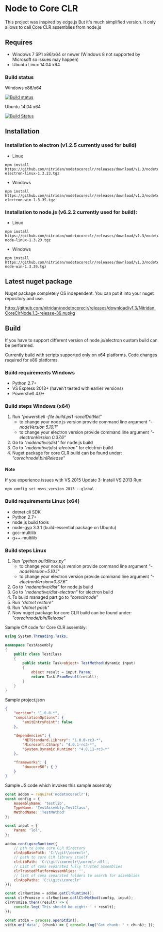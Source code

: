 # Node to Core CLR

This project was inspired by edge.js
But it's much simplified version.
It only allows to call Core CLR assemblies from node.js

## Requires
- Windows 7 SP1 x86/x64 or newer (Windows 8 not supported by Microsoft so issues may happen)
- Ubuntu Linux 14.04 x64

### Build status
Windows x86/x64

[![Build status](https://ci.appveyor.com/api/projects/status/i9mulv9q8f789y4i?svg=true)](https://ci.appveyor.com/project/nitridan/nodetocoreclr)

Ubuntu 14.04 x64

[![Build Status](https://travis-ci.org/nitridan/nodetocoreclr.svg?branch=master)](https://travis-ci.org/nitridan/nodetocoreclr)

## Installation

### Installation to electron (v1.2.5 currently used for build)

- Linux
```
npm install https://github.com/nitridan/nodetocoreclr/releases/download/v1.3/nodetocoreclr-electron-linux-1.3.23.tgz
```
- Windows
```
npm install https://github.com/nitridan/nodetocoreclr/releases/download/v1.3/nodetocoreclr-electron-win-1.3.39.tgz
```

### Installation to node.js (v6.2.2 currently used for build):

- Linux
```
npm install https://github.com/nitridan/nodetocoreclr/releases/download/v1.3/nodetocoreclr-node-linux-1.3.23.tgz
```
- Windows
```
npm install https://github.com/nitridan/nodetocoreclr/releases/download/v1.3/nodetocoreclr-node-win-1.3.39.tgz
```

## Latest nuget package

Nuget package completely OS independent. You can put it into your nuget repository and use.

https://github.com/nitridan/nodetocoreclr/releases/download/v1.3/Nitridan.CoreClrNode.1.3-release-39.nupkg

## Build

If you have to support different version of node.js/electron custom build can be performed.

Currently build with scripts supported only on x64 platforms.
Code changes required for x86 platforms.

### Build requirements Windows
- Python 2.7+
- VS Express 2013+ (haven't tested with earlier versions)
- Powershell 4.0+

### Build steps Windows (x64)
1. Run _"powershell -file build.ps1 -localDotNet"_ 
   - to change your node.js version provide command line argument _"-nodeVersion 5.10.1"_
   - to change your electron version provide command line argument _"-electronVersion 0.37.6"_
2. Go to _"nodenative\dist"_ for node.js build
3. Go to _"nodenative\dist-electron"_ for electron build
4. Nuget package for core CLR build can be found under: _"coreclrnode\bin\Release"_

#### Note
If you experience issues with VS 2015 Update 3:
Install VS 2013
Run:
```
npm config set msvs_version 2013 --global
```

### Build requirements Linux (x64)
- dotnet cli SDK
- Python 2.7+
- node.js build tools
- node-gyp 3.3.1 (build-essential package on Ubuntu)
- gcc-multilib
- g++-multilib

### Build steps Linux
1. Run _"python buildlinux.py"_ 
   - to change your node.js version provide command line argument _"-nodeVersion=5.10.1"_
   - to change your electron version provide command line argument _"-electronVersion=0.37.6"_
2. Go to _"nodenative/dist"_ for node.js build
3. Go to _"nodenative/dist-electron"_ for electron build
4. To build managed part go to _"coreclrnode"_
5. Run _"dotnet restore"_
6. Run _"dotnet pack"_
7. Now nuget package for core CLR build can be found under: _"coreclrnode/bin/Release"_


Sample C# code for Core CLR assembly:

```csharp
using System.Threading.Tasks;

namespace TestAssembly
{
    public class TestClass
    {
        public static Task<object> TestMethod(dynamic input)
        {
            object result = input.Param;
            return Task.FromResult(result);
        }
    }
}

```

Sample project.json

```json
{
    "version": "1.0.0-*",
    "compilationOptions": {
        "emitEntryPoint": false
    },

    "dependencies": {
        "NETStandard.Library": "1.0.0-rc3-*",
        "Microsoft.CSharp": "4.0.1-rc3-*",
        "System.Dynamic.Runtime": "4.0.11-rc3-*"
    },

    "frameworks": {
        "dnxcore50": { }
    }
}
```

Sample JS code which invokes this sample assembly

```javascript
const addon = require('nodetocoreclr');
const config = {
    AssemblyName: 'testlib',
    TypeName: 'TestAssembly.TestClass',
    MethodName: 'TestMethod'
};

const input = {
    Param: 'lol',
};
  
addon.configureRuntime({
    // pth to base core CLR directory
    clrAppBasePath: 'C:\\git\\coreclr',
    // path to core CLR library itself
    clrLibPath: 'C:\\git\\coreclr\\coreclr.dll',
    // List of coma separated fully trusted assemblies
    clrTrustedPlatformAssemblies: '',
    // list of coma separated folders to search for assemblies    
    clrAppPaths: 'C:\\git\\coreclr'
});

const clrRuntime = addon.getClrRuntime();
const clrPromise = clrRuntime.callClrMethod(config, input);
clrPromise.then((result) => {
    console.log('This should be eight: ' + result);
});

const stdin = process.openStdin();
stdin.on('data', (chunk) => { console.log("Got chunk: " + chunk); });
```
